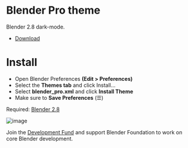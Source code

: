 # Blender Pro theme
Blender 2.8 dark-mode.
* [Download](https://github.com/Thirioart/blender_pro-theme/archive/master.zip)


# Install
* Open Blender Preferences **(Edit > Preferences)**
* Select the **Themes tab** and click Install…
* Select **blender_pro.xml** and click **Install Theme**
* Make sure to **Save Preferences** (&#9776;)

Required: [Blender 2.8](https://www.blender.org/download/)

![image](https://github.com/Readock/blender_pro-theme/blob/master/preview.png "preview")

Join the [Development Fund](https://fund.blender.org) and support Blender Foundation to work on core Blender development.